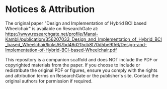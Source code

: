 # Notices & Attribution

The original paper "Design and Implementation of Hybrid BCI based Wheelchair" is available on ResearchGate at:
https://www.researchgate.net/profile/Mansi-Kambli/publication/356207033_Design_and_Implementation_of_Hybrid_BCI_based_Wheelchair/links/67bd46d2f5cb8f70d5be9f56/Design-and-Implementation-of-Hybrid-BCI-based-Wheelchair.pdf

This repository is a companion scaffold and does NOT include the PDF or copyrighted materials from the paper. If you choose to include or redistribute the original PDF or figures, ensure you comply with the rights and attribution terms on ResearchGate or the publisher's site. Contact the original authors for permission if required.
